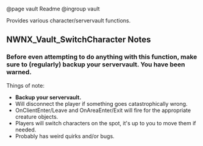 @page vault Readme
@ingroup vault

Provides various character/servervault functions.

## NWNX_Vault_SwitchCharacter Notes

### Before even attempting to do anything with this function, make sure to (regularly) backup your servervault. You have been warned.

Things of note:

* **Backup your servervault.**
* Will disconnect the player if something goes catastrophically wrong.
* OnClientEnter/Leave and OnAreaEnter/Exit will fire for the appropriate creature objects.
* Players will switch characters on the spot, it's up to you to move them if needed.
* Probably has weird quirks and/or bugs.
